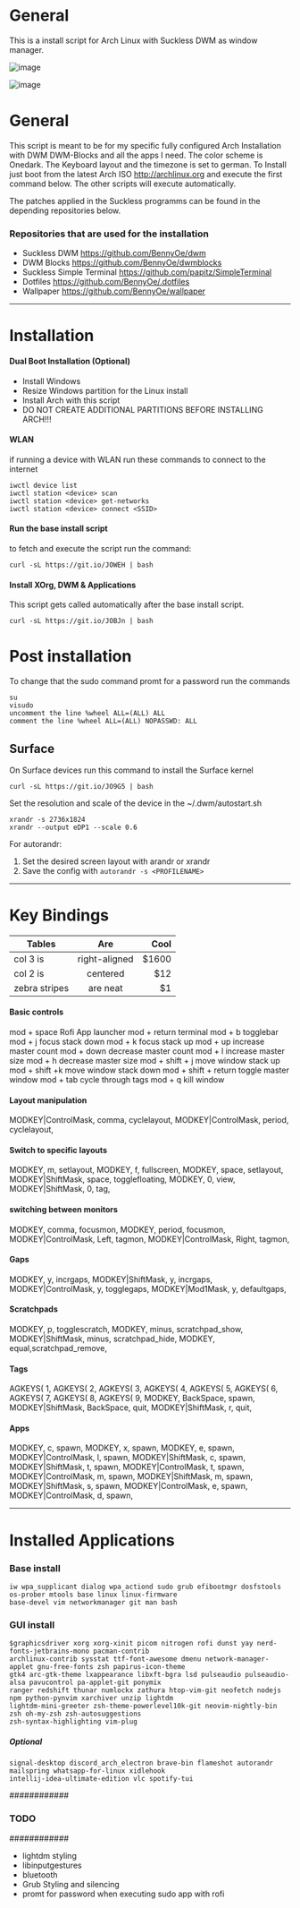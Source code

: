 # General
This is a install script for Arch Linux with Suckless DWM as window manager.

![image](https://user-images.githubusercontent.com/45036971/115892305-52037380-a457-11eb-8ccf-3f60da59f79b.png)

![image](https://user-images.githubusercontent.com/45036971/115956284-4322cc80-a4fc-11eb-8642-418093973a5b.png)



# General
This script is meant to be for my specific fully configured Arch Installation with DWM DWM-Blocks and all the apps I need. The color scheme is Onedark. The Keyboard layout and the timezone is set to german. To Install just boot from the latest Arch ISO http://archlinux.org and execute the first command below. The other scripts will execute automatically.

The patches applied in the Suckless programms can be found in the depending repositories below.

### Repositories that are used for the installation
- Suckless DWM https://github.com/BennyOe/dwm
- DWM Blocks https://github.com/BennyOe/dwmblocks
- Suckless Simple Terminal https://github.com/papitz/SimpleTerminal
- Dotfiles https://github.com/BennyOe/.dotfiles
- Wallpaper https://github.com/BennyOe/wallpaper

-----------------

# Installation

#### Dual Boot Installation (Optional)
- Install Windows 
- Resize Windows partition for the Linux install
- Install Arch with this script
- DO NOT CREATE ADDITIONAL PARTITIONS BEFORE INSTALLING ARCH!!!

#### WLAN
if running a device with WLAN run these commands to connect to the internet

    iwctl device list
    iwctl station <device> scan
    iwctl station <device> get-networks
    iwctl station <device> connect <SSID>

#### Run the base install script
to fetch and execute the script run the command:
    
    curl -sL https://git.io/JOWEH | bash

#### Install XOrg, DWM & Applications
This script gets called automatically after the base install script. 

    curl -sL https://git.io/JOBJn | bash
    
# Post installation
To change that the sudo command promt for a password run the commands

    su
    visudo
    uncomment the line %wheel ALL=(ALL) ALL
    comment the line %wheel ALL=(ALL) NOPASSWD: ALL
    
## Surface

On Surface devices run this command to install the Surface kernel

    curl -sL https://git.io/JO9G5 | bash
    
Set the resolution and scale of the device in the ~/.dwm/autostart.sh

    xrandr -s 2736x1824 
    xrandr --output eDP1 --scale 0.6
    
For autorandr:
1. Set the desired screen layout with arandr or xrandr
2. Save the config with `autorandr -s <PROFILENAME>`
    
-------------------

# Key Bindings
| Tables        | Are           | Cool  |
| ------------- |:-------------:| -----:|
| col 3 is      | right-aligned | $1600 |
| col 2 is      | centered      |   $12 |
| zebra stripes | are neat      |    $1 |
#### Basic controls
mod + space             Rofi App launcher
mod + return            terminal
mod + b                 togglebar
mod + j                 focus stack down
mod + k                 focus stack up
mod + up                increase master count
mod + down              decrease master count
mod + l                 increase master size
mod + h                 decrease master size
mod + shift + j         move window stack up
mod + shift +k          move window stack down
mod + shift + return    toggle master window
mod + tab               cycle through tags
mod + q                 kill window


#### Layout manipulation
MODKEY|ControlMask,           comma,  cyclelayout,
MODKEY|ControlMask,           period, cyclelayout,

#### Switch to specific layouts 
MODKEY,                       m,      setlayout,
MODKEY,                       f,      fullscreen,
MODKEY,                       space,  setlayout,
MODKEY|ShiftMask,             space,  togglefloating,
MODKEY,                       0,      view,
MODKEY|ShiftMask,             0,      tag,

#### switching between monitors 
MODKEY,                       comma,  focusmon,
MODKEY,                       period, focusmon,
MODKEY|ControlMask,           Left,   tagmon,
MODKEY|ControlMask,           Right,  tagmon,

#### Gaps
MODKEY,                       y,      incrgaps,
MODKEY|ShiftMask,             y,      incrgaps,
MODKEY|ControlMask,           y,      togglegaps,
MODKEY|Mod1Mask,              y,      defaultgaps,

#### Scratchpads
MODKEY,                       p,      togglescratch,
MODKEY,                       minus, scratchpad_show,
MODKEY|ShiftMask,             minus, scratchpad_hide,
MODKEY,                       equal,scratchpad_remove,

#### Tags
AGKEYS(                        1,
AGKEYS(                        2,
AGKEYS(                        3,
AGKEYS(                        4,
AGKEYS(                        5,
AGKEYS(                        6,
AGKEYS(                        7,
AGKEYS(                        8,
AGKEYS(                        9,
MODKEY,                       BackSpace,   spawn,
MODKEY|ShiftMask,             BackSpace,   quit,
MODKEY|ShiftMask,             r,           quit,

#### Apps
MODKEY,                       c,     spawn,
MODKEY,                       x,     spawn,
MODKEY,                       e,     spawn,
MODKEY|ControlMask,           l,     spawn,
MODKEY|ShiftMask,             c,     spawn,
MODKEY|ShiftMask,             t,     spawn,
MODKEY|ControlMask,           t,     spawn,
MODKEY|ControlMask,           m,     spawn,
MODKEY|ShiftMask,             m,     spawn,
MODKEY|ShiftMask,             s,     spawn,
MODKEY|ControlMask,           e,     spawn,
MODKEY|ControlMask,           d,     spawn,



------------------

# Installed Applications 
### Base install
    iw wpa_supplicant dialog wpa_actiond sudo grub efibootmgr dosfstools os-prober mtools base linux linux-firmware 
    base-devel vim networkmanager git man bash

### GUI install
    $graphicsdriver xorg xorg-xinit picom nitrogen rofi dunst yay nerd-fonts-jetbrains-mono pacman-contrib 
    archlinux-contrib sysstat ttf-font-awesome dmenu network-manager-applet gnu-free-fonts zsh papirus-icon-theme 
    gtk4 arc-gtk-theme lxappearance libxft-bgra lsd pulseaudio pulseaudio-alsa pavucontrol pa-applet-git ponymix 
    ranger redshift thunar numlockx zathura htop-vim-git neofetch nodejs npm python-pynvim xarchiver unzip lightdm 
    lightdm-mini-greeter zsh-theme-powerlevel10k-git neovim-nightly-bin zsh oh-my-zsh zsh-autosuggestions 
    zsh-syntax-highlighting vim-plug
    
##### Optional
    signal-desktop discord_arch_electron brave-bin flameshot autorandr mailspring whatsapp-for-linux xidlehook 
    intellij-idea-ultimate-edition vlc spotify-tui


############
### TODO ###
############

- lightdm styling
- libinputgestures
- bluetooth
- Grub Styling and silencing
- promt for password when executing sudo app with rofi


